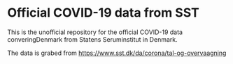 # Official COVID-19 data from SST

This is the unofficial repository for the official COVID-19 data converingDenmark from Statens Seruminstitut in Denmark.

The data is grabed from https://www.sst.dk/da/corona/tal-og-overvaagning

